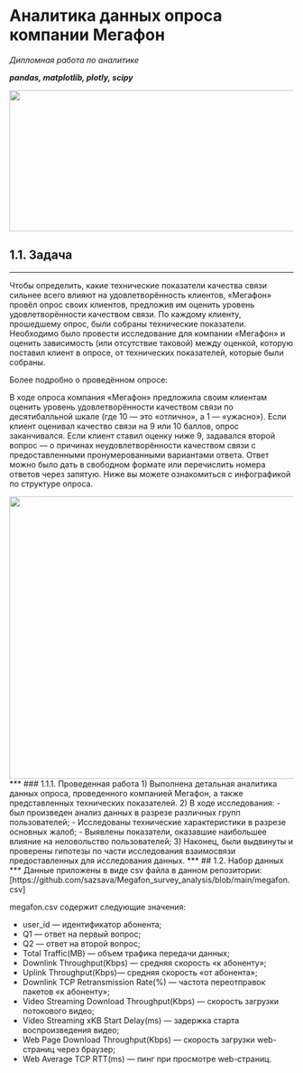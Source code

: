 # Аналитика данных опроса компании Мегафон
*Дипломная работа по аналитике*

***pandas, matplotlib, plotly, scipy***

<img src="https://img.freepik.com/premium-vector/review-illustration-customer-service-user-experience-concept-flat-vector-modern-illustration_566886-6588.jpg?w=1380" width="726" height="250" />

## 1.1. Задача
***
Чтобы определить, какие технические показатели качества связи сильнее всего влияют на удовлетворённость клиентов, «Мегафон» провёл опрос своих клиентов, предложив им оценить уровень удовлетворённости качеством связи. По каждому клиенту, прошедшему опрос, были собраны технические показатели. 
Необходимо было провести исследование для компании «Мегафон» и оценить зависимость (или отсутствие таковой) между оценкой, которую поставил клиент в опросе, от технических показателей, которые были собраны. 

Более подробно о проведённом опросе:

В ходе опроса компания «Мегафон» предложила своим клиентам оценить уровень удовлетворённости качеством связи по десятибалльной шкале (где 10 — это «отлично», а 1 — «ужасно»). Если клиент оценивал качество связи на 9 или 10 баллов, опрос заканчивался. Если клиент ставил оценку ниже 9, задавался второй вопрос — о причинах неудовлетворённости качеством связи с предоставленными пронумерованными вариантами ответа. Ответ можно было дать в свободном формате или перечислить номера ответов через запятую. Ниже вы можете ознакомиться с инфографикой по структуре опроса.

<img src="https://api.selcdn.ru/v1/SEL_72086/prodLMS/files/share/%D0%91%D0%B5%D0%B7_%D0%BD%D0%B0%D0%B7%D0%B2%D0%B0%D0%BD%D0%B8%D1%8F_i75y0hZ.png" width="800" height="500" />
***
### 1.1.1. Проведенная работа
1) Выполнена детальная аналитика данных опроса, проведенного компанией Мегафон, а также представленных технических показателей.
2) В ходе исследования:
- был произведен анализ данных в разрезе различных групп пользователей;
- Исследованы технические характеристики в разрезе основных жалоб;
- Выявлены показатели, оказавшие наибольшее влияние на неловольство пользователей;
3) Наконец, были выдвинуты и проверены гипотезы по части исследования взаимосвязи предоставленных для исследования данных.
***
## 1.2. Набор данных
***
Данные приложены в виде csv файла в данном репозитории:
[https://github.com/sazsava/Megafon_survey_analysis/blob/main/megafon.csv]

megafon.csv содержит следующие значения:
- user_id — идентификатор абонента;
- Q1 — ответ на первый вопрос;
- Q2 — ответ на второй вопрос;
- Total Traffic(MB) — объем трафика передачи данных;
- Downlink Throughput(Kbps) — средняя скорость «к абоненту»;
- Uplink Throughput(Kbps)— средняя скорость «от абонента»;
- Downlink TCP Retransmission Rate(%) — частота переотправок пакетов «к абоненту»;
- Video Streaming Download Throughput(Kbps) — скорость загрузки потокового видео;
- Video Streaming xKB Start Delay(ms) — задержка старта воспроизведения видео;
- Web Page Download Throughput(Kbps) — скорость загрузки web-страниц через браузер;
- Web Average TCP RTT(ms) — пинг при просмотре web-страниц.
